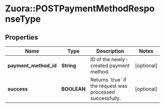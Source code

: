 # Zuora::POSTPaymentMethodResponseType

## Properties
Name | Type | Description | Notes
------------ | ------------- | ------------- | -------------
**payment_method_id** | **String** | ID of the newly-created payment method.  | [optional] 
**success** | **BOOLEAN** | Returns &#x60;true&#x60; if the request was processed successfully.  | [optional] 


